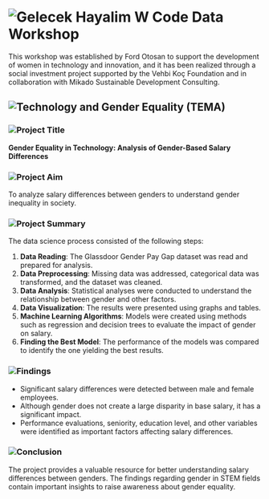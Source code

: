 # ![Gelecek Hayalim W Code Data Workshop](https://img.shields.io/badge/Gelecek%20Hayalim%20W%20Code%20Data%20Workshop-purple?style=flat-square)

This workshop was established by Ford Otosan to support the development of women in technology and innovation, and it has been realized through a social investment project supported by the Vehbi Koç Foundation and in collaboration with Mikado Sustainable Development Consulting.

## ![Technology and Gender Equality (TEMA)](https://img.shields.io/badge/Technology%20and%20Gender%20Equality%20(TEMA)-blue?style=flat-square)
### ![Project Title](https://img.shields.io/badge/Project%20Title-purple?style=flat-square)
**Gender Equality in Technology: Analysis of Gender-Based Salary Differences**

### ![Project Aim](https://img.shields.io/badge/Project%20Aim-purple?style=flat-square)
To analyze salary differences between genders to understand gender inequality in society.

### ![Project Summary](https://img.shields.io/badge/Project%20Summary-purple?style=flat-square)
The data science process consisted of the following steps:

1. **Data Reading**: The Glassdoor Gender Pay Gap dataset was read and prepared for analysis.
2. **Data Preprocessing**: Missing data was addressed, categorical data was transformed, and the dataset was cleaned.
3. **Data Analysis**: Statistical analyses were conducted to understand the relationship between gender and other factors.
4. **Data Visualization**: The results were presented using graphs and tables.
5. **Machine Learning Algorithms**: Models were created using methods such as regression and decision trees to evaluate the impact of gender on salary.
6. **Finding the Best Model**: The performance of the models was compared to identify the one yielding the best results.

### ![Findings](https://img.shields.io/badge/Findings-purple?style=flat-square)
- Significant salary differences were detected between male and female employees.
- Although gender does not create a large disparity in base salary, it has a significant impact.
- Performance evaluations, seniority, education level, and other variables were identified as important factors affecting salary differences.

### ![Conclusion](https://img.shields.io/badge/Conclusion-blue?style=flat-square)
The project provides a valuable resource for better understanding salary differences between genders. The findings regarding gender in STEM fields contain important insights to raise awareness about gender equality.


